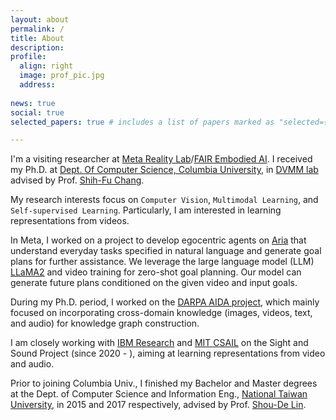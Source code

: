 ```yaml
---
layout: about
permalink: /
title: About
description:  
profile:
  align: right
  image: prof_pic.jpg
  address: 
     
news: true
social: true
selected_papers: true # includes a list of papers marked as "selected={true}"

---
```


I'm a visiting researcher at [Meta Reality Lab](https://about.meta.com/realitylabs/)/[FAIR Embodied AI](https://ai.meta.com/). I received my Ph.D. at [Dept. Of Computer Science, Columbia University](https://www.cs.columbia.edu/), in [DVMM lab](https://www.ee.columbia.edu/ln/dvmm/) advised by Prof. [Shih-Fu Chang](https://www.ee.columbia.edu/~sfchang/).

My research interests focus on `Computer Vision`, `Multimodal Learning`, and `Self-supervised Learning`. Particularly, I am interested in learning representations from videos.

In Meta, I worked on a project to develop egocentric agents on [Aria](https://www.projectaria.com/) that understand everyday tasks specified in natural language and generate goal plans for further assistance. We leverage the large language model (LLM) [LLaMA2](https://ai.meta.com/llama/) and video training for zero-shot goal planning. Our model can generate future plans conditioned on the given video and input goals.

During my Ph.D. period, I worked on the [DARPA AIDA project](https://www.darpa.mil/program/active-interpretation-of-disparate-alternatives), which mainly focused on incorporating cross-domain knowledge (images, videos, text, and audio) for knowledge graph construction.

I am closely working with [IBM Research](https://research.ibm.com/) and [MIT CSAIL](https://www.csail.mit.edu/person/jim-glass) on the Sight and Sound Project (since 2020 - ), aiming at learning representations from video and audio.

Prior to joining Columbia Univ., I finished my Bachelor and Master degrees at the Dept. of Computer Science and Information Eng., [National Taiwan University](https://www.csie.ntu.edu.tw/), in 2015 and 2017 respectively, advised by Prof. [Shou-De Lin](https://www.csie.ntu.edu.tw/~sdlin/). 
 